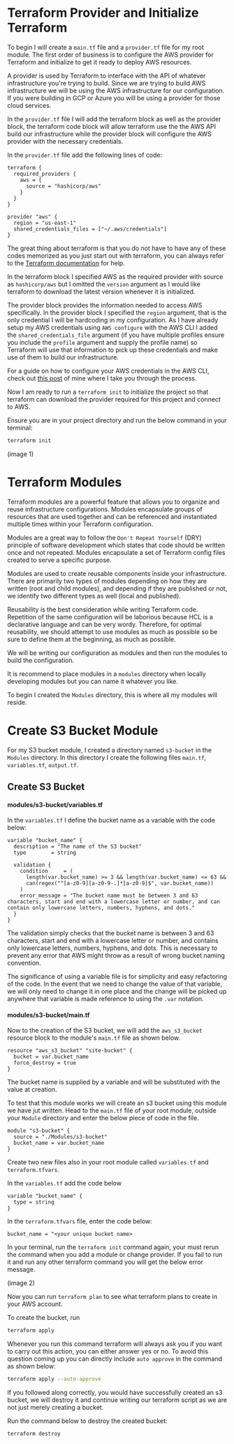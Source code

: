 # Terraform Provider and Initialize Terraform

To begin I will create a `main.tf` file and a `provider.tf` file for my root module. The first order of business is to configure the AWS provider for Terraform and initialize to get it ready to deploy AWS resources.

A provider is used by Terraform to interface with the API of whatever infrastructure you're trying to build. Since we are trying to build AWS infrastructure we will be using the AWS infrastructure for our configuration. If you were building in GCP or Azure you will be using a provider for those cloud services.

In the `provider.tf` file I will add the terraform block as well as the provider block, the terraform code block will allow terraform use the the AWS API build our infrastructure while the provider block will configure the AWS provider with the necessary credentials.

In the `provider.tf` file add the following lines of code:

```hcl
terraform {
  required_providers {
    aws = {
      source = "hashicorp/aws"
    }
  }
}

provider "aws" {
  region = "us-east-1"
  shared_credentials_files = ["~/.aws/credentials"]
}
```

The great thing about terraform is that you do not have to have any of these codes memorized as you just start out with terraform, you can always refer to the [Terraform documentation](https://developer.hashicorp.com/terraform/docs) for help. 

In the terraform block I specified AWS as the required provider with source as `hashicorp/aws` but I omitted the `version` argument as I would like terraform to download the latest version whenever it is initialized.

The provider block provides the information needed to access AWS specifically. In the provider block I specified the `region` argument, that is the only credential I will be hardcoding in my configuration. As I have already setup my AWS credentials using `AWS configure` with the AWS CLI  I added the `shared_credentials_file` argument (if you have multiple profiles ensure you include the `profile` argument and supply the profile name) so Terraform will use that information to pick up these credentials and make use of them to build our infrastructure.

For a guide on how to configure your AWS credentials in the AWS CLI, check out [this post](https://dev.to/chigozieco/host-a-static-website-using-amazon-s3-and-serve-it-through-amazon-cloudfront-3om8#configure-aws-cli) of mine where I take you through the process.

Now I am ready to run a `terraform init` to initialize the project so that terraform can download the provider required for this project and connect to AWS.

Ensure you are in your project directory and run the below command in your terminal:

```sh
terraform init
```

(image 1)

# Terraform Modules

Terraform modules are a powerful feature that allows you to organize and reuse infrastructure configurations. Modules encapsulate groups of resources that are used together and can be referenced and instantiated multiple times within your Terraform configuration.

Modules are a great way to follow the `Don't Repeat Yourself` (DRY) principle of software development which states that code should be written once and not repeated. Modules encapsulate a set of Terraform config files created to serve a specific purpose.

Modules are used to create reusable components inside your infrastructure. There are primarily two types of modules depending on how they are written (root and child modules), and depending if they are published or not, we identify two different types as well (local and published).

Reusability is the best consideration while writing Terraform code. Repetition of the same configuration will be laborious because HCL is a declarative language and can be very wordy. Therefore, for optimal reusability, we should attempt to use modules as much as possible so be sure to define them at the beginning, as much as possible. 

We will be writing our configuration as modules and then run the modules to build the configuration.

It is recommend to place modules in a `modules` directory when locally developing modules but you can name it whatever you like.

To begin I created the `Modules` directory, this is where all my modules will reside.

# Create S3 Bucket Module

For my S3 bucket module, I created a directory named `s3-bucket` in the `Modules` directory. In this directory I create  the following files `main.tf`, `variables.tf`, `output.tf`.

## Create S3 Bucket

#### modules/s3-bucket/variables.tf

In the `variables.tf` I define the bucket name as a variable with the code below:

```hcl
variable "bucket_name" {
  description = "The name of the S3 bucket"
  type        = string

  validation {
    condition     = (
      length(var.bucket_name) >= 3 && length(var.bucket_name) <= 63 && 
      can(regex("^[a-z0-9][a-z0-9-.]*[a-z0-9]$", var.bucket_name))
    )
    error_message = "The bucket name must be between 3 and 63 characters, start and end with a lowercase letter or number, and can contain only lowercase letters, numbers, hyphens, and dots."
  }
}
```

The validation simply checks that the bucket name is between 3 and 63 characters, start and end with a lowercase letter or number, and contains only lowercase letters, numbers, hyphens, and dots. This is necessary to prevent any error that AWS might throw as a result of wrong bucket naming convention.

The significance of using a variable file is for simplicity and easy refactoring of the code. In the event that we need to change the value of that variable, we will only need to change it in one place and the change will be picked up anywhere that variable is made reference to using the `.var` notation.

#### modules/s3-bucket/main.tf

Now to the creation of the S3 bucket, we will add the `aws_s3_bucket` resource block to the module's `main.tf` file as shown below.

```hcl
resource "aws_s3_bucket" "site-bucket" {
  bucket = var.bucket_name
  force_destroy = true
}
```

The bucket name is supplied by a variable and will be substituted with the value at creation.

To test that this module works we will create an s3 bucket using this module we have jut written. Head to the `main.tf` file of your root module, outside your `Module` directory and enter the below piece of code in the file.

```hcl
module "s3-bucket" {
  source = "./Modules/s3-bucket"
  bucket_name = var.bucket_name
}
```

Create two new files also in your root module called `variables.tf` and `terraform.tfvars`.

In the `variables.tf` add the code below

```hcl
variable "bucket_name" {
  type = string
}
```

In the `terraform.tfvars` file, enter the code below:

```
bucket_name = "<your unique bucket name>
```

In your terminal, run the `terraform init` command again, your must rerun the command when you add a module or change provider. If you fail to run it and run any other terraform command you will get the below error message.

(image 2)

Now you can run `terraform plan` to see what terraform plans to create in your AWS account. 

To create the bucket, run 

```sh
terraform apply
``` 

Whenever you run this command terraform will always ask you if you want to carry out this action, you can either answer yes or no. To avoid this question coming up you can directly include `auto approve` in the command as shown below:

```sh
terraform apply --auto-approve
```

If you followed along correctly, you would have successfully created an s3 bucket, we will destroy it and continue writing our terraform script as we are not just merely creating a bucket. 

Run the command below to destroy the created bucket:

```sh
terraform destroy
```

## 